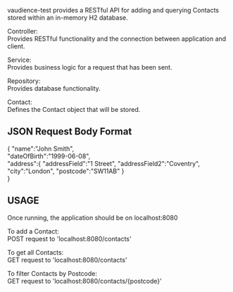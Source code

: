 vaudience-test provides a RESTful API for adding and querying Contacts stored within an in-memory H2 database.

Controller:  
Provides RESTful functionality and the connection between application and client.  

Service:  
Provides business logic for a request that has been sent.

Repository:  
Provides database functionality. 

Contact:  
Defines the Contact object that will be stored.

JSON Request Body Format
- 

{
    "name":"John Smith",  
    "dateOfBirth":"1999-06-08",  
    "address":{
        "addressField":"1 Street",
        "addressField2":"Coventry",
        "city":"London",
        "postcode":"SW11AB"
    }   
}

USAGE
- 
Once running, the application should be on localhost:8080

To add a Contact:  
POST request to 'localhost:8080/contacts' 

To get all Contacts:  
GET request to 'localhost:8080/contacts'

To filter Contacts by Postcode:  
GET request to 'localhost:8080/contacts/{postcode}'


